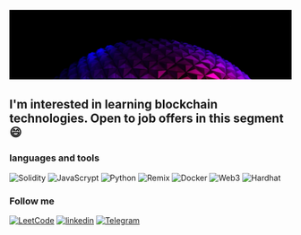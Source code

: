 ![Header](https://github.com/AlexandrTsygitsa/AlexandrTsygitsa/blob/main/assets/for%20github.PNG)

## I'm interested in learning blockchain technologies. Open to job offers in this segment 😄

### languages and tools
![Solidity](https://img.shields.io/badge/-Solidity-440873?style=for-the-badge&logo=Solidity&logoColor=3D3BF8)
![JavaScrypt](https://img.shields.io/badge/-JavaScript-440873?style=for-the-badge&logo=JavaScript&logoColor=FF7800)
![Python](https://img.shields.io/badge/-Python-440873?style=for-the-badge&logo=Python&logoColor=0FF485)
![Remix](https://img.shields.io/badge/-Remix-440873?style=for-the-badge&logo=Remix&logoColor=024A57)
![Docker](https://img.shields.io/badge/-Docker-440873?style=for-the-badge&logo=Docker&logoColor=001890)
![Web3](https://img.shields.io/badge/-Web3-440873?style=for-the-badge&logo=Web3&logoColor=E56AF9)
![Hardhat](https://img.shields.io/badge/-Hardhat-440873?style=for-the-badge&logo=Hardhat&logoColor=FCFC21)

### Follow me
[![LeetCode](https://img.shields.io/badge/-LeetCode-440873?style=for-the-badge&logo=LeetCode&logoColor=EBB218)](https://leetcode.com/Alex_SNK/)
[![linkedin](https://img.shields.io/badge/-linkedin-440873?style=for-the-badge&logo=linkedin&logoColor=51B8FF)](https://www.linkedin.com/feed/)
[![Telegram](https://img.shields.io/badge/-Telegram-440873?style=for-the-badge&logo=Telegram&logoColor=6EE7FF)](https://web.telegram.org/k/@Alex96_SNK)